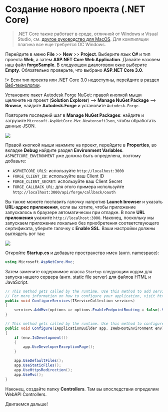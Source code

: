 # Создание нового проекта (.NET Core)

> .NET Core также работает в среде, отличной от Windows и Visual Studio, см. [другое руководство для MacOS](https://github.com/augustogoncalves/dotnetcoreheroku). Для компиляции плагина все еще требуется ОС Windows.

Перейдите в меню **File** >> **New** >> **Project**. Выберите язык **C#** и тип проекта **Web**, а затем **ASP.NET Core Web Application**. Давайте назовем наш файл **forgeSample**. В следующем диалоговом окне выберите **Empty**. Обязательно проверьте, что выбрано **ASP.NET Core 3.0**.

!> Если тип проекта или .NET Core 3.0 недоступны, перейдите в раздел [Веб-технологии](/ru-RU/environment/tools/netcore).

Установите пакет Autodesk Forge NuGet: правой кнопкой мыши щелкните на проект (**Solution Explorer**) --> **Manage NuGet Package** --> **Browse**, найдите **Autodesk.Forge** и установите `Autodesk.Forge`.

Повторите последний шаг в **Manage NuGet Packages**: найдите и загрузите `Microsoft.AspNetCore.Mvc.NewtonsoftJson`, чтобы обработать данные JSON. 

![](_media/netcore/create_project.gif)

Правой кнопкой мыши нажмите на проект, перейдите в **Properties**, во вкладке **Debug** найдите раздел **Environment Variables**. `ASPNETCORE_ENVIRONMENT` уже должна быть определена, поэтому добавьте:

- `ASPNETCORE_URLS`: используйте `http://localhost:3000`
- `FORGE_CLIENT_ID`: используйте ваш Client ID
- `FORGE_CLIENT_SECRET`: используйте ваш Client Secret
- `FORGE_CALLBACK_URL`: для этого примера используйте `http://localhost:3000/api/forge/callback/oauth`

Вы также можете поставить галочку напротив **Launch browser** и указать **URL-адрес приложения**, если вы хотите, чтобы приложение запускалось в браузере автоматически при отладке. В поле **URL приложения** укажите `http://localhost:3000`. Наконец, поскольку мы запускаем приложение локально без приобретения соответствующего сертификата, уберите галочку с **Enable SSL**. Ваши настройки должны выглядеть вот так: 

![](_media/netcore/env_vars.png)

Откройте **Startup.cs** и добавьте пространство имен (англ. namespace):

```csharp
using Microsoft.AspNetCore.Mvc;
```

Затем замените содержимое класса `Startup` следующим кодом для запуска нашего сервера (англ. static file server) для файлов HTML и JavaScript.

```csharp
// This method gets called by the runtime. Use this method to add services to the container.
// For more information on how to configure your application, visit https://go.microsoft.com/fwlink/?LinkID=398940
public void ConfigureServices(IServiceCollection services)
{
    services.AddMvc(options => options.EnableEndpointRouting = false).SetCompatibilityVersion(CompatibilityVersion.Version_3_0).AddNewtonsoftJson();
}

// This method gets called by the runtime. Use this method to configure the HTTP request pipeline.
public void Configure(IApplicationBuilder app, IWebHostEnvironment env)
{
    if (env.IsDevelopment())
    {
        app.UseDeveloperExceptionPage();
    }

    app.UseDefaultFiles();
    app.UseStaticFiles();
    app.UseHttpsRedirection();
    app.UseMvc();
}
```

Наконец, создайте папку **Controllers**. Там вы впоследствии определим WebAPI Controllers.

Двигаемся дальше!
